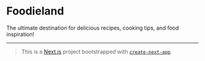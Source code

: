 # Foodieland

The ultimate destination for delicious recipes, cooking tips, and food inspiration!

---

> This is a [Next.js](https://nextjs.org) project bootstrapped with [`create-next-app`](https://nextjs.org/docs/app/api-reference/cli/create-next-app).
